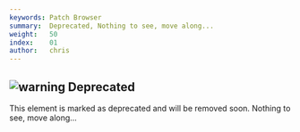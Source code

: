 ```yaml
---
keywords: Patch Browser
summary:  Deprecated, Nothing to see, move along...
weight:   50
index:    01
author:   chris
---
```


## ![warning](/images/icon_warning) Deprecated

This element is marked as deprecated and will be removed soon. Nothing to see, move along...